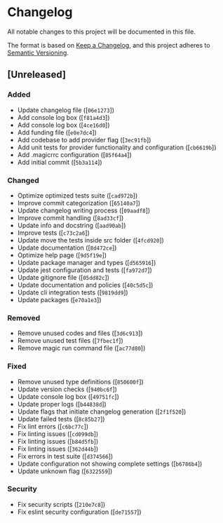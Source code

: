 # Changelog

All notable changes to this project will be documented in this file.

The format is based on [Keep a Changelog](https://keepachangelog.com/en/1.0.0/), and this project adheres to [Semantic Versioning](https://semver.org/spec/v2.0.0.html).

## [Unreleased]

### Added

- Update changelog file ([`06e1273`])
- Add console log box ([`f81a4d3`])
- Add console log box ([`4ce16d0`])
- Add funding file ([`e0e7dc4`])
- Add codebase to add provider flag ([`3ec91fb`])
- Add unit tests for provider functionality and configuration ([`cb6619b`])
- Add .magicrrc configuration ([`85f64a4`])
- Add initial commit ([`5b3a114`])

### Changed

- Optimize optimized tests suite ([`cad972b`])
- Improve commit categorization ([`65140a7`])
- Update changelog writing process ([`09aadf8`])
- Improve commit handling ([`8ad33cf`])
- Update info and docstring ([`aad90ab`])
- Improve tests ([`c73c2a6`])
- Update move the tests inside src folder ([`4fcd920`])
- Update documentation ([`8d472ce`])
- Optimize help page ([`9d5f19e`])
- Update package manager and types ([`d565916`])
- Update jest configuration and tests ([`fa972d7`])
- Update gitignore file ([`05dd82c`])
- Update documentation and policies ([`40c5d5c`])
- Update cli integration tests ([`9819dd9`])
- Update packages ([`e70a1e3`])

### Removed

- Remove unused codes and files ([`3d6c913`])
- Remove unused test files ([`7fbec1f`])
- Remove magic run command file ([`ac77d80`])

### Fixed

- Remove unused type definitions ([`850600f`])
- Update version checks ([`940bc6f`])
- Update console log box ([`49751fc`])
- Update proper logs ([`b44838d`])
- Update flags that initiate changelog generation ([`2f1f520`])
- Update failed tests ([`8c85b27`])
- Fix lint errors ([`c6bc77c`])
- Fix linting issues ([`cd099db`])
- Fix linting issues ([`b84d5fb`])
- Fix linting issues ([`362d44b`])
- Fix errors in test suite ([`d374566`])
- Update configuration not showing complete settings ([`b6786b4`])
- Update unknown flag ([`6322559`])

### Security

- Fix security scripts ([`210e7c8`])
- Fix eslint security configuration ([`de71557`])